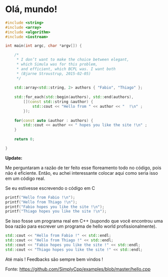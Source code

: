 # Olá, mundo!

```cpp
#include <string>
#include <array>
#include <algorithm>
#include <iostream>

int main(int argc, char *argv[]) {

	/*
	 * I don’t want to make the choice between elegant, 
	 * which Simula was for this problem,
	 * and efficient, which BCPL was. I want both
	 * (Bjarne Stroustrup, 2015-02-05)
	 */
        
	std::array<std::string, 2> authors { "Fabio", "Thiago" };
	
	std::for_each(std::begin(authors), std::end(authors), 
		[](const std::string &author) { 
			std::cout << "Hello from " << author << "  !\n" ; 
		});
		
	for(const auto &author : authors) {
		std::cout << author << " hopes you like the site !\n" ; 
	}
 
 	return 0;

}
```

**Update:**

Me perguntaram a razão de ter feito esse floreamento todo no código, pois não é eficiente.
Então, eu achei interessante colocar aqui como seria isso em um código real.

Se eu estivesse escrevendo o código em C

```cpp
printf("Hello from Fabio !\n");
printf("Hello from Thiago !\n");
printf("Fabio hopes you like the site !\n");
printf("Thiago hopes you like the site !\n");
```

Se isso fosse um programa real em C++ (supondo que você encontrou uma  boa razão para escrever um programa de hello world profissionalmente).

```cpp
std::cout << "Hello from Fabio !" << std::endl;
std::cout << "Hello from Thiago !" << std::endl;
std::cout << "Fabio hopes you like the site !" << std::endl;
std::cout << "Thiago hopes you like the site !" << std::endl;
```

Até mais !
Feedbacks são sempre bem vindos !

Fonte: https://github.com/SimplyCpp/examples/blob/master/hello.cpp